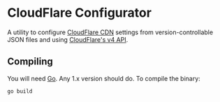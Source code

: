 # CloudFlare Configurator

A utility to configure [CloudFlare CDN] settings from version-controllable
JSON files and using [CloudFlare's v4 API].

[CloudFlare CDN]: https://www.cloudflare.com/features-cdn
[CloudFlare's v4 API]: http://developers.cloudflare.com/next/

## Compiling

You will need [Go]. Any 1.x version should do. To compile the binary:

    go build

[Go]: http://golang.org/
